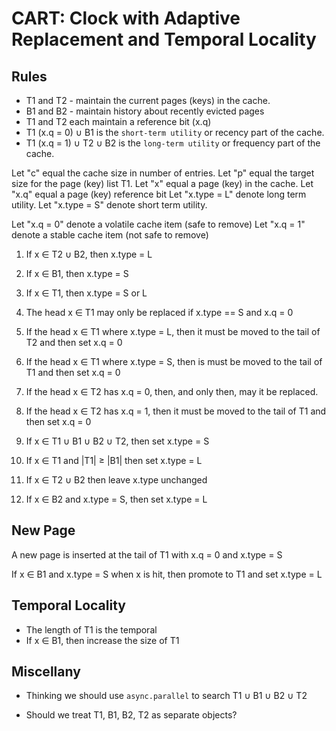 CART: Clock with Adaptive Replacement and Temporal Locality
===========================================================

Rules
-----

* T1 and T2 - maintain the current pages (keys) in the cache.
* B1 and B2 - maintain history about recently evicted pages
* T1 and T2 each maintain a reference bit (x.q)
* T1 (x.q = 0) ∪ B1 is the `short-term utility` or recency part of the cache.
* T1 (x.q = 1) ∪ T2 ∪ B2 is the `long-term utility` or frequency part of the cache.

Let "c" equal the cache size in number of entries.
Let "p" equal the target size for the page (key) list T1.
Let "x" equal a page (key) in the cache.
Let "x.q" equal a page (key) reference bit
Let "x.type = L" denote long term utility.
Let "x.type = S" denote short term utility.

Let "x.q = 0" denote a volatile cache item (safe to remove)
Let "x.q = 1" denote a stable cache item (not safe to remove)

1.  If x ∈ T2 ∪ B2, then x.type = L

2.  If x ∈ B1, then x.type = S

3.  If x ∈ T1, then x.type = S or L

4.  The head x ∈ T1 may only be replaced if x.type == S and x.q = 0

5.  If the head x ∈ T1 where x.type = L, then it must be moved to the tail of T2
    and then set x.q = 0
     
6.  If the head x ∈ T1 where x.type = S, then is must be moved to the tail of T1
    and then set x.q = 0
    
7.  If the head x ∈ T2 has x.q = 0, then, and only then, may it be replaced.
 
8.  If the head x ∈ T2 has x.q = 1, then it must be moved to the tail of T1 and 
    then set x.q = 0
    
9.  If x ∈ T1 ∪ B1 ∪ B2 ∪ T2, then set x.type = S

10. If x ∈ T1 and |T1| ≥ |B1| then set x.type = L

11. If x ∈ T2 ∪ B2 then leave x.type unchanged

12. If x ∈ B2 and x.type = S, then set x.type = L

New Page
--------

A new page is inserted at the tail of T1 with x.q = 0 and x.type = S 

If x ∈ B1 and x.type = S when x is hit, then promote to T1 and set x.type = L

Temporal Locality
-----------------

* The length of T1 is the temporal
* If x ∈ B1, then increase the size of T1

Miscellany
----------
* Thinking we should use `async.parallel` to search T1 ∪ B1 ∪ B2 ∪ T2

* Should we treat T1, B1, B2, T2 as separate objects?


